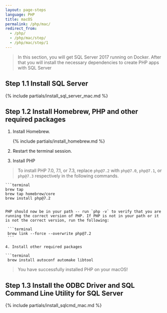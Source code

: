 ```yaml
---
layout: page-steps
language: PHP
title: macOS
permalink: /php/mac/
redirect_from:
  - /php/
  - /php/mac/step/
  - /php/mac/step/1
---
```


> In this section, you will get SQL Server 2017 running on Docker. After that you will install the necessary dependencies to create PHP apps with SQL Server

## Step 1.1 Install SQL Server
{% include partials/install_sql_server_mac.md %}

## Step 1.2 Install Homebrew, PHP and other required packages
1. Install Homebrew.

    {% include partials/install_homebrew.md %}

2. Restart the terminal session.

3. Install PHP

> To install PHP 7.0, 7.1, or 7.3, replace `php@7.2` with `php@7.0`, `php@7.1`, or `php@7.3` respectively in the following commands.

    ```terminal
    brew tap 
    brew tap homebrew/core
    brew install php@7.2
   ```

PHP should now be in your path -- run `php -v` to verify that you are running the correct version of PHP. If PHP is not in your path or it is not the correct version, run the following:

    ```terminal
    brew link --force --overwrite php@7.2
    ```
    
4. Install other required packages

```terminal
    brew install autoconf automake libtool
```
> You have successfully installed PHP on your macOS!

## Step 1.3 Install the ODBC Driver and SQL Command Line Utility for SQL Server

{% include partials/install_sqlcmd_mac.md %}
    
